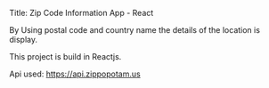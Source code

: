 Title: Zip Code Information App - React

By Using postal code and country name the details of the location is display.

This project is build in Reactjs.

Api used:  https://api.zippopotam.us